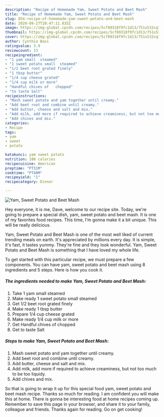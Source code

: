 ```yaml
---
description: "Recipe of Homemade Yam, Sweet Potato and Beet Mash"
title: "Recipe of Homemade Yam, Sweet Potato and Beet Mash"
slug: 854-recipe-of-homemade-yam-sweet-potato-and-beet-mash
date: 2020-09-27T20:47:11.835Z
image: https://img-global.cpcdn.com/recipes/5cf89318f9fc1d13/751x532cq70/yam-sweet-potato-and-beet-mash-recipe-main-photo.jpg
thumbnail: https://img-global.cpcdn.com/recipes/5cf89318f9fc1d13/751x532cq70/yam-sweet-potato-and-beet-mash-recipe-main-photo.jpg
cover: https://img-global.cpcdn.com/recipes/5cf89318f9fc1d13/751x532cq70/yam-sweet-potato-and-beet-mash-recipe-main-photo.jpg
author: Cynthia Bass
ratingvalue: 3.9
reviewcount: 13
recipeingredient:
- "1 yam small  steamed"
- "1 sweet potato small  steamed"
- "1/2 beet root grated finely"
- "1 tbsp butter"
- "1/4 cup cheese grated"
- "1/4 cup milk or more"
- "Handful chives of   chopped"
- "to taste Salt"
recipeinstructions:
- "Mash sweet potato and yam together until creamy."
- "Add beet root and combine until creamy."
- "Add butter, cheese and salt and mix."
- "Add milk, add more if required to achieve creaminess, but not too much to be too liquidy."
- "Add chives and mix."
categories:
- Recipe
tags:
- yam
- sweet
- potato

katakunci: yam sweet potato 
nutrition: 188 calories
recipecuisine: American
preptime: "PT31M"
cooktime: "PT40M"
recipeyield: "1"
recipecategory: Dinner

---
```



![Yam, Sweet Potato and Beet Mash](https://img-global.cpcdn.com/recipes/5cf89318f9fc1d13/751x532cq70/yam-sweet-potato-and-beet-mash-recipe-main-photo.jpg)

Hey everyone, it is me, Dave, welcome to our recipe site. Today, we're going to prepare a special dish, yam, sweet potato and beet mash. It is one of my favorites food recipes. This time, I'm gonna make it a bit unique. This will be really delicious.



Yam, Sweet Potato and Beet Mash is one of the most well liked of current trending meals on earth. It's appreciated by millions every day. It is simple, it's fast, it tastes yummy. They're fine and they look wonderful. Yam, Sweet Potato and Beet Mash is something that I have loved my whole life.


To get started with this particular recipe, we must prepare a few components. You can have yam, sweet potato and beet mash using 8 ingredients and 5 steps. Here is how you cook it.

<!--inarticleads1-->

##### The ingredients needed to make Yam, Sweet Potato and Beet Mash:

1. Take 1 yam small  steamed
1. Make ready 1 sweet potato small  steamed
1. Get 1/2 beet root grated finely
1. Make ready 1 tbsp butter
1. Prepare 1/4 cup cheese grated
1. Make ready 1/4 cup milk or more
1. Get Handful chives of   chopped
1. Get to taste Salt




<!--inarticleads2-->

##### Steps to make Yam, Sweet Potato and Beet Mash:

1. Mash sweet potato and yam together until creamy.
1. Add beet root and combine until creamy.
1. Add butter, cheese and salt and mix.
1. Add milk, add more if required to achieve creaminess, but not too much to be too liquidy.
1. Add chives and mix.




So that is going to wrap it up for this special food yam, sweet potato and beet mash recipe. Thanks so much for reading. I am confident you will make this at home. There is gonna be interesting food at home recipes coming up. Remember to save this page in your browser, and share it to your family, colleague and friends. Thanks again for reading. Go on get cooking!
